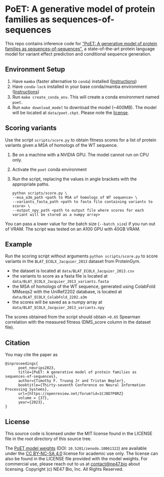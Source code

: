 # PoET: A generative model of protein families as sequences-of-sequences

This repo contains inference code for ["PoET: A generative model of protein families as sequences-of-sequences"](https://arxiv.org/abs/2306.06156), a state-of-the-art protein language model for variant effect prediction and conditional sequence generation.

## Environment Setup

1. Have `mamba` (faster alternative to `conda`) installed ([Instructions](https://mamba.readthedocs.io/en/latest/installation/mamba-installation.html))
1. Have `conda-lock` installed in your base conda/mamba environment ([Instructions](https://github.com/conda/conda-lock#installation))
1. Run `make create_conda_env`. This will create a conda environment named `poet`.
1. Run `make download_model` to download the model (~400MB). The model will be located at `data/poet.ckpt`. Please note the [license](#License).

## Scoring variants

Use the script `scripts/score.py` to obtain fitness scores for a list of protein variants given a MSA of homologs of the WT sequence.

1. Be on a machine with a NVIDIA GPU. The model cannot run on CPU only.
1. Activate the `poet` conda environment
1. Run the script, replacing the values in angle brackets with the appropriate paths.

   ```
   python scripts/score.py \
   --msa_a3m_path <path to MSA of homologs of WT sequence> \
   --variants_fasta_path <path to fasta file containing variants to score> \
   --output_npy_path <path to output file where scores for each variant will be stored as a numpy array>
   ```

You can pass a lower value for the batch size (`--batch_size`) if you run out of VRAM. The script was tested on an A100 GPU with 40GB VRAM.

## Example

Run the scoring script without arguments `python scripts/score.py` to score variants in the `BLAT_ECOLX_Jacquier_2013` dataset from ProteinGym.

- the dataset is located at `data/BLAT_ECOLX_Jacquier_2013.csv`
- the variants to score as a fasta file is located at `data/BLAT_ECOLX_Jacquier_2013_variants.fasta`
- the MSA of homologs of the WT sequence, generated using ColabFold MMseqs2 with the UniRef2202 database, is located at `data/BLAT_ECOLX_ColabFold_2202.a3m`
- the scores will be saved as a numpy array at `data/BLAT_ECOLX_Jacquier_2013_variants.npy`

The scores obtained from the script should obtain `>0.65` Spearman correlation with the measured fitness (DMS_score column in the dataset file).

## Citation

You may cite the paper as

```
@inproceedings{
      poet_neurips2023,
      title={PoET: A generative model of protein families as sequences-of-sequences},
      author={Timothy F. Truong Jr and Tristan Bepler},
      booktitle={Thirty-seventh Conference on Neural Information Processing Systems},
      url={https://openreview.net/forum?id=1CJ8D7P8RZ}
      volume = {37},
      year={2023},
}
```

## License

This source code is licensed under the MIT license found in the LICENSE file in the root directory of this source tree.

The [PoET model weights](https://zenodo.org/records/10061322) (DOI: `10.5281/zenodo.10061322`) are available under the [CC BY-NC-SA 4.0](http://creativecommons.org/licenses/by-nc-sa/4.0/) license for academic use only. The license can also be found in the LICENSE file provided with the model weights. For commercial use, please reach out to us at contact@ne47.bio about licensing. Copyright (c) NE47 Bio, Inc. All Rights Reserved.
